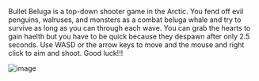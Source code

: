 Bullet Beluga is a top-down shooter game in the Arctic. You fend off evil penguins, walruses, and monsters as a combat beluga whale and try to survive as long as you can through each wave. You can grab the hearts to gain haelth but you have to be quick because they despawn after only 2.5 seconds. Use WASD or the arrow keys to move and the mouse and right click to aim and shoot. Good luck!!!

![image](https://github.com/siho321/Bullet-Beluga/assets/129469939/f134d705-555b-4a17-8be4-16e23b4192c0)

